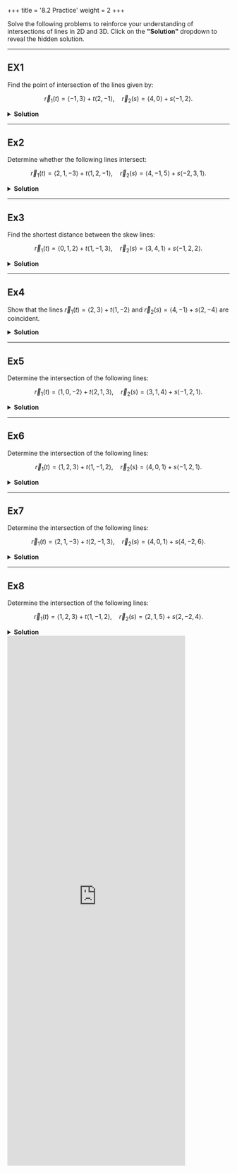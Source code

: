 +++
title = '8.2 Practice'
weight = 2
+++


Solve the following problems to reinforce your understanding of intersections of lines in 2D and 3D. Click on the **"Solution"** dropdown to reveal the hidden solution.

---

## EX1
Find the point of intersection of the lines given by:

$$
\vec{r}_1(t) = \langle -1, 3 \rangle + t\langle 2, -1 \rangle, \quad \vec{r}_2(s) = \langle 4, 0 \rangle + s\langle -1, 2 \rangle.
$$

<details>
<summary><strong id="solution-title">Solution</strong></summary>

Because the lines are not parallel; Set the parametric equations equal:

$$
x_1 = x_2, \quad y_1 = y_2
$$

From the parametric equations:

$$
-1 + 2t = 4 - s \quad \text{(1)}
$$

$$
3 - t = 0 + 2s \quad \text{(2)}
$$

- Solve equation (2) for $s$:

  $$
  s = \frac{3 - t}{2}
  $$

- Substitute $s = \frac{3 - t}{2}$ into equation (1):

  $$
  -1 + 2t = 4 - \frac{3 - t}{2}
  $$

  Multiply through by 2 to eliminate the fraction:

  $$
  -2 + 4t = 8 - (3 - t)
  $$

  Simplify:

  $$
  -2 + 4t = 8 - 3 + t
  $$

  $$
  4t - t = 5 + 2
  $$

  $$
  3t = 7 \implies t = \frac{7}{3}
  $$

- Substitute $t = \frac{7}{3}$ into $s = \frac{3 - t}{2}$:

  $$
  s = \frac{3 - \frac{7}{3}}{2} = \frac{\frac{9}{3} - \frac{7}{3}}{2} = \frac{\frac{2}{3}}{2} = \frac{1}{3}
  $$

Point of intersection:

$$
x = -1 + 2\left(\frac{7}{3}\right) = -1 + \frac{14}{3} = \frac{-3}{3} + \frac{14}{3} = \frac{11}{3}
$$

$$
y = 3 - \frac{7}{3} = \frac{9}{3} - \frac{7}{3} = \frac{2}{3}
$$

Final answer:

$$
\boxed{\left(\frac{11}{3}, \frac{2}{3}\right)}
$$
</details>

---

## Ex2
Determine whether the following lines intersect:

$$
\vec{r}_1(t) = \langle 2, 1, -3 \rangle + t\langle 1, 2, -1 \rangle, \quad \vec{r}_2(s) = \langle 4, -1, 5 \rangle + s\langle -2, 3, 1 \rangle.
$$

<details>
<summary><strong id="solution-title">Solution</strong></summary>

Because the lines are not parallel; Set the parametric equations equal:

$$
x_1 = x_2, \quad y_1 = y_2, \quad z_1 = z_2
$$

From the parametric equations:

$$
2 + t = 4 - 2s \quad \text{(1)}
$$

$$
1 + 2t = -1 + 3s \quad \text{(2)}
$$

$$
-3 - t = 5 + s \quad \text{(3)}
$$

- Solve equation (1) for $t$:

  $$
  t = 4 - 2s - 2 = 2 - 2s
  $$

- Substitute $t = 2 - 2s$ into equation (2):

  $$
  1 + 2(2 - 2s) = -1 + 3s
  $$

  Simplify:

  $$
  1 + 4 - 4s = -1 + 3s
  $$

  $$
  5 - 4s = -1 + 3s
  $$

  $$
  6 = 7s \implies s = \frac{6}{7}
  $$

- Substitute $s = \frac{6}{7}$ into $t = 2 - 2s$:

  $$
  t = 2 - 2\left(\frac{6}{7}\right) = 2 - \frac{12}{7} = \frac{14}{7} - \frac{12}{7} = \frac{2}{7}
  $$

- Check equation (3) with $t = \frac{2}{7}$ and $s = \frac{6}{7}$:

  $$
  -3 - \frac{2}{7} = 5 + \frac{6}{7}
  $$

  $$
  \frac{-21}{7} - \frac{2}{7} = \frac{35}{7} + \frac{6}{7}
  $$

  $$
  \frac{-23}{7} \neq \frac{41}{7}
  $$

Since equation (3) is not satisfied, the lines do not intersect. Final answer:

$$
\boxed{\text{No solution}}
$$
</details>

---

## Ex3
Find the shortest distance between the skew lines:

$$
\vec{r}_1(t) = \langle 0, 1, 2 \rangle + t\langle 1, -1, 3 \rangle, \quad \vec{r}_2(s) = \langle 3, 4, 1 \rangle + s\langle -1, 2, 2 \rangle.
$$

<details>
<summary><strong id="solution-title">Solution</strong></summary>

The formula for the shortest distance between skew lines is:

$$
\text{Distance} = \frac{|(\vec{b}_1 - \vec{b}_2) \cdot (\vec{m}_1 \times \vec{m}_2)|}{\|\vec{m}_1 \times \vec{m}_2\|}
$$

- Points on the lines:

  $$
  \vec{b}_1 = \langle 0, 1, 2 \rangle, \quad \vec{b}_2 = \langle 3, 4, 1 \rangle
  $$

- Direction vectors:

  $$
  \vec{m}_1 = \langle 1, -1, 3 \rangle, \quad \vec{m}_2 = \langle -1, 2, 2 \rangle
  $$

- Compute $\vec{b}_1 - \vec{b}_2$:

  $$
  \vec{b}_1 - \vec{b}_2 = \langle 0 - 3, 1 - 4, 2 - 1 \rangle = \langle -3, -3, 1 \rangle
  $$

- Compute $\vec{m}_1 \times \vec{m}_2$:

  $$
  \vec{m}_1 \times \vec{m}_2 = \begin{vmatrix}
  \mathbf{i} & \mathbf{j} & \mathbf{k} \\
  1 & -1 & 3 \\
  -1 & 2 & 2
  \end{vmatrix}

  $$

  Expand the determinant:

  $$
  \vec{m}_1 \times \vec{m}_2 = \mathbf{i}((-1)(2) - (3)(2)) - \mathbf{j}((1)(2) - (3)(-1)) + \mathbf{k}((1)(2) - (-1)(-1))
  $$

  $$
  \vec{m}_1 \times \vec{m}_2 = \mathbf{i}(-2 - 6) - \mathbf{j}(2 + 3) + \mathbf{k}(2 - 1)
  $$

  $$
  \vec{m}_1 \times \vec{m}_2 = \langle -8, -5, 1 \rangle
  $$

- Compute $(\vec{b}_1 - \vec{b}_2) \cdot (\vec{m}_1 \times \vec{m}_2)$:
  
  $$
  (\vec{b}_1 - \vec{b}_2) \cdot (\vec{m}_1 \times \vec{m}_2) = \langle -3, -3, 1 \rangle \cdot \langle -8, -5, 1 \rangle
  $$
 
  $$
  = (-3)(-8) + (-3)(-5) + (1)(1) = 24 + 15 + 1 = 40
  $$

- Compute $\|\vec{m}_1 \times \vec{m}_2\|$:
  $$
  \|\vec{m}_1 \times \vec{m}_2\| = \sqrt{(-8)^2 + (-5)^2 + (1)^2} = \sqrt{64 + 25 + 1} = \sqrt{90}
  $$

- Compute the distance:
  $$
  \text{Distance} = \frac{|40|}{\sqrt{90}} = \frac{40}{\sqrt{90}} = \frac{40}{3\sqrt{10}} = \frac{4\sqrt{10}}{3}
  $$

Final answer:
$$
\boxed{\frac{4\sqrt{10}}{3} \, \text{units}}
$$
</details>

---

## Ex4
Show that the lines $\vec{r}_1(t) = \langle 2, 3 \rangle + t\langle 1, -2 \rangle$ and $\vec{r}_2(s) = \langle 4, -1 \rangle + s\langle 2, -4 \rangle$ are coincident.

<details>
<summary><strong id="solution-title">Solution</strong></summary>

- Direction vectors:

  $$
  \vec{m}_1 = \langle 1, -2 \rangle, \quad \vec{m}_2 = \langle 2, -4 \rangle
  $$

  Since the ratios of the components odf the slope vectors are all equal, the lines are parallel.

- Check if the lines share a point:
  Set $t = 0$ in $\vec{r}_1(t)$:

  $$
  \vec{r}_1(0) = \langle 2, 3 \rangle
  $$

  Set $s = 0$ in $\vec{r}_2(s)$:

  $$
  \vec{r}_2(0) = \langle 4, -1 \rangle
  $$

  The points are different, but we check if they lie on the same line:
  Parametrize $\vec{r}_2(s)$ using $\vec{r}_1(t)$:

  $$
  \langle 2, 3 \rangle + t\langle 1, -2 \rangle = \langle 4, -1 \rangle + s\langle 2, -4 \rangle
  $$

  Solve:

  $$
  2 + t = 4 + 2s, \quad 3 - 2t = -1 - 4s
  $$

  From the first equation:

  $$
  t = 2 + 2s
  $$

  Substitute into the second equation:

  $$
  3 - 2(2 + 2s) = -1 - 4s
  $$

  Simplify:

  $$
  3 - 4 - 4s = -1 - 4s
  $$

  $$
  -1 = -1
  $$

  This is always true, so the lines coincide. Final answer:

$$
\boxed{\text{Infinite solutions}}
$$

</details>

---

## Ex5
Determine the intersection of the following lines:

$$
\vec{r}_1(t) = \langle 1, 0, -2 \rangle + t\langle 2, 1, 3 \rangle, \quad \vec{r}_2(s) = \langle 3, 1, 4 \rangle + s\langle -1, 2, 1 \rangle.
$$

<details>
<summary><strong id="solution-title">Solution</strong></summary>

Set the parametric equations equal:

$$
x_1 = x_2, \quad y_1 = y_2, \quad z_1 = z_2
$$

From the parametric equations:

$$
1 + 2t = 3 - s \quad \text{(1)}
$$

$$
0 + t = 1 + 2s \quad \text{(2)}
$$

$$
-2 + 3t = 4 + s \quad \text{(3)}
$$

- Solve equation (2) for $t$:

  $$
  t = 1 + 2s
  $$

- Substitute $t = 1 + 2s$ into equation (1):

  $$
  1 + 2(1 + 2s) = 3 - s
  $$

  Simplify:

  $$
  1 + 2 + 4s = 3 - s
  $$

  $$
  3 + 4s = 3 - s
  $$

  $$
  5s = 0 \implies s = 0
  $$

- Substitute $s = 0$ into $t = 1 + 2s$:

  $$
  t = 1 + 2(0) = 1
  $$

- Check equation (3) with $t = 1$ and $s = 0$:

  $$
  -2 + 3(1) = 4 + 0
  $$

  $$
  1 = 4
  $$

  This is not true.


Final answer:

$$
\boxed{\text{The lines are skew}}
$$

</details>

---

## Ex6
Determine the intersection of the following lines:

$$
\vec{r}_1(t) = \langle 1, 2, 3 \rangle + t\langle 1, -1, 2 \rangle, \quad \vec{r}_2(s) = \langle 4, 0, 1 \rangle + s\langle -1, 2, 1 \rangle.
$$

<details>
<summary><strong id="solution-title">Solution</strong></summary>

Set the parametric equations equal:

$$
x_1 = x_2, \quad y_1 = y_2, \quad z_1 = z_2
$$

From the parametric equations:

$$
1 + t = 4 - s \quad \text{(1)}
$$

$$
2 - t = 0 + 2s \quad \text{(2)}
$$

$$
3 + 2t = 1 + s \quad \text{(3)}
$$

- Solve equation (1) for $t$:

  $$
  t = 3 - s
  $$

- Substitute $t = 3 - s$ into equation (2):

  $$
  2 - (3 - s) = 2s
  $$

  Simplify:

  $$
  2 - 3 + s = 2s
  $$

  $$
  -1 + s = 2s
  $$

  $$
  s = -1
  $$

- Substitute $s = -1$ into $t = 3 - s$:

  $$
  t = 3 - (-1) = 4
  $$

- Check equation (3) with $t = 4$ and $s = -1$:

  $$
  3 + 2(4) = 1 + (-1)
  $$

  $$
  3 + 8 = 0
  $$

  $$
  11 \neq 0
  $$

Since equation (3) is not satisfied, the lines do not intersect. To confirm they are skew, check if the direction vectors are not scalar multiples:

$$
\vec{m}_1 = \langle 1, -1, 2 \rangle, \quad \vec{m}_2 = \langle -1, 2, 1 \rangle
$$

These vectors are not scalar multiples, so the lines are skew. Final answer:

$$
\boxed{\text{No solution (skew lines)}}
$$
</details>

---

## Ex7
Determine the intersection of the following lines:

$$
\vec{r}_1(t) = \langle 2, 1, -3 \rangle + t\langle 2, -1, 3 \rangle, \quad \vec{r}_2(s) = \langle 4, 0, 1 \rangle + s\langle 4, -2, 6 \rangle.
$$

<details>
<summary><strong id="solution-title">Solution</strong></summary>

- Direction vectors:

  $$
  \vec{m}_1 = \langle 2, -1, 3 \rangle, \quad \vec{m}_2 = \langle 4, -2, 6 \rangle
  $$

  Since $\vec{m}_2 = 2\vec{m}_1$, the direction vectors are scalar multiples, so the lines are parallel.

- Check if the lines share a point:

  Set $t = 0$ in $\vec{r}_1(t)$:

  $$
  \vec{r}_1(0) = \langle 2, 1, -3 \rangle
  $$

  Set $s = 0$ in $\vec{r}_2(s)$:

  $$
  \vec{r}_2(0) = \langle 4, 0, 1 \rangle
  $$

  The points are different, so the lines are parallel but distinct. Final answer:

$$
\boxed{\text{No solution (parallel lines)}}
$$

</details>

---

## Ex8

Determine the intersection of the following lines:

$$
\vec{r}_1(t) = \langle 1, 2, 3 \rangle + t\langle 1, -1, 2 \rangle, \quad \vec{r}_2(s) = \langle 2, 1, 5 \rangle + s\langle 2, -2, 4 \rangle.
$$

<details>
<summary><strong id="solution-title">Solution</strong></summary>

- Direction vectors:

  $$
  \vec{m}_1 = \langle 1, -1, 2 \rangle, \quad \vec{m}_2 = \langle 2, -2, 4 \rangle
  $$

  Since $\vec{m}_2 = 2\vec{m}_1$, the direction vectors are scalar multiples, so the lines are parallel.

- Check if the lines share a point:
  Parametrize $\vec{r}_2(s)$ using $\vec{r}_1(t)$:

  $$
  \langle 1, 2, 3 \rangle + t\langle 1, -1, 2 \rangle = \langle 2, 1, 5 \rangle + s\langle 2, -2, 4 \rangle
  $$

  Solve:

  $$
  1 + t = 2 + 2s, \quad 2 - t = 1 - 2s, \quad 3 + 2t = 5 + 4s
  $$

  From the first equation:

  $$
  t = 1 + 2s
  $$

  Substitute into the second equation:

  $$
  2 - (1 + 2s) = 1 - 2s
  $$

  Simplify:

  $$
  1 - 2s = 1 - 2s
  $$
  This is always true, so the lines coincide. Final answer:

$$
\boxed{\text{Infinite solutions (coincident lines)}}
$$

</details>



<iframe src="https://script.google.com/macros/s/AKfycbxm4gzccLCeA8yb8OwRwZPCO2WI77TDB9Wf9JZhBC4IzyxynZA5PoRi2Lv6EkXcV8Bq2Q/exec" width="80%" height="1200px" frameborder="0" marginheight="0" marginwidth="0">Loading...</iframe>





